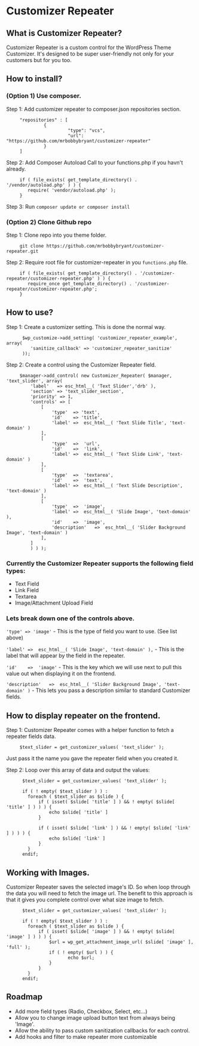 # Customizer Repeater

## What is Customizer Repeater?

Customizer Repeater is a custom control for the WordPress Theme Customizer. It's designed to be super user-friendly not only for your customers but for you too.

## How to install?

### (Option 1) Use composer.

Step 1: Add customizer repeater to composer.json repositories section.

         "repositories" : [
                  {
                           "type": "vcs",
                           "url": "https://github.com/mrbobbybryant/customizer-repeater"
                  }
         ]

Step 2: Add Composer Autoload Call to your functions.php if you havn't already.
 
         if ( file_exists( get_template_directory() . '/vendor/autoload.php' ) ) {
            require( 'vendor/autoload.php' );
         }

Step 3: Run `composer update or composer install`

### (Option 2) Clone Github repo

Step 1: Clone repo into you theme folder.
 
         git clone https://github.com/mrbobbybryant/customizer-repeater.git

Step 2: Require root file for customizer-repeater in you `functions.php` file.

         if ( file_exists( get_template_directory() . '/customizer-repeater/customizer-repeater.php' ) ) {
            require_once get_template_directory() . '/customizer-repeater/customizer-repeater.php';
         }

## How to use?

Step 1: Create a customizer setting. This is done the normal way.

          $wp_customize->add_setting( 'customizer_repeater_example', array(
             'sanitize_callback' => 'customizer_repeater_sanitize'
          ));

Step 2: Create a control using the Customizer Repeater field.

         $manager->add_control( new Customizer_Repeater( $manager, 'text_slider', array(
             'label'   => esc_html__( 'Text Slider','drb' ),
             'section' => 'text_slider_section',
             'priority' => 1,
             'controls' => [
                 [
                     'type'  => 'text',
                     'id'    => 'title',
                     'label' =>  esc_html__( 'Text Slide Title', 'text-domain' )
                 ],
                 [
                     'type'  =>  'url',
                     'id'    =>  'link',
                     'label' =>  esc_html__( 'Text Slide Link', 'text-domain' )
                 ],
                 [
                     'type'  =>  'textarea',
                     'id'    =>  'text',
                     'label' =>  esc_html__( 'Text Slide Description', 'text-domain' )
                 ],
                 [
                     'type'  =>  'image',
                     'label' =>  esc_html__( 'Slide Image', 'text-domain' ),
                     'id'    =>  'image',
                     'description'   =>  esc_html__( 'Slider Background Image', 'text-domain' )
                 ],
             ]
             ) ) );

### Currently the Customizer Repeater supports the following field types:
* Text Field
* Link Field
* Textarea
* Image/Attachment Upload Field

### Lets break down one of the controls above.
`'type' => 'image'` - This is the type of field you want to use. (See list above)

`'label' =>  esc_html__( 'Slide Image', 'text-domain' ),` - This is the label that will appear by the field in the repeater.

`'id'    =>  'image'` - This is the key which we will use next to pull this value out when displaying it on the frontend.

`'description'   =>  esc_html__( 'Slider Background Image', 'text-domain' )` - This lets you pass a description similar to standard Customizer fields.

## How to display repeater on the frontend.
Step 1: Customizer Repeater comes with a helper function to fetch a repeater fields data.

         $text_slider = get_customizer_values( 'text_slider' );

Just pass it the name you gave the repeater field when you created it.

Step 2: Loop over this array of data and output the values:

          $text_slider = get_customizer_values( 'text_slider' );
          
          if ( ! empty( $text_slider ) ) :
            foreach ( $text_slider as $slide ) {
                if ( isset( $slide[ 'title' ] ) && ! empty( $slide[ 'title' ] ) ) ) {
                    echo $slide[ 'title' ]
                }
                
                if ( isset( $slide[ 'link' ] ) && ! empty( $slide[ 'link' ] ) ) ) {
                    echo $slide[ 'link' ]
                }
            }
          endif;

## Working with Images.
Customizer Repeater saves the selected image's ID. So when loop through the data you will need to fetch the image url. The benefit to this approach is that it gives you complete control over what size image to fetch.

          $text_slider = get_customizer_values( 'text_slider' );
          
          if ( ! empty( $text_slider ) ) :
            foreach ( $text_slider as $slide ) {
                if ( isset( $slide[ 'image' ] ) && ! empty( $slide[ 'image' ] ) ) ) {
                    $url = wp_get_attachment_image_url( $slide[ 'image' ], 'full' );
                    if ( ! empty( $url ) ) {
                           echo $url;
                    }
                }
            }
          endif;

## Roadmap
* Add more field types (Radio, Checkbox, Select, etc...)
* Allow you to change image upload button text from always being 'Image'.
* Allow the ability to pass custom sanitization callbacks for each control.
* Add hooks and filter to make repeater more customizable
